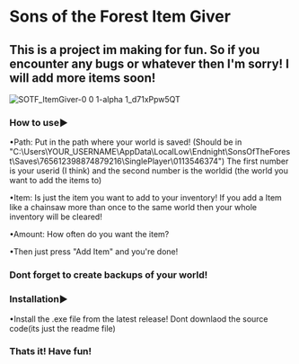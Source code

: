 # Sons of the Forest Item Giver

## This is a project im making for fun. So if you encounter any bugs or whatever then I'm sorry! I will add more items soon!

![SOTF_ItemGiver-0 0 1-alpha 1_d71xPpw5QT](https://user-images.githubusercontent.com/75085509/223226954-210ba779-7f4a-4e27-a71c-f6423b25aad9.png)

### How to use▶

  •Path: Put in the path where your world is saved! (Should be in "C:\Users\YOUR_USERNAME\AppData\LocalLow\Endnight\SonsOfTheForest\Saves\765612398874879216\SinglePlayer\0113546374")
The first number is your userid (I think) and the second number is the worldid (the world you want to add the items to)
  
  •Item: Is just the item you want to add to your inventory! If you add a Item like a chainsaw more than once to the same world then your whole inventory will be cleared!
  
  •Amount: How often do you want the item?
  
  •Then just press "Add Item" and you're done!
  
### Dont forget to create backups of your world!

### Installation▶

  •Install the .exe file from the latest release! Dont downlaod the source code(its just the readme file)
 
 
### Thats it! Have fun!
